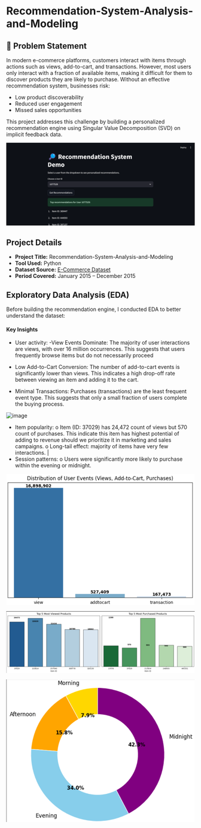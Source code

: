# Recommendation-System-Analysis-and-Modeling
## 📌 Problem Statement
In modern e-commerce platforms, customers interact with items through actions such as views, add-to-cart, and transactions. However, most users only interact with a fraction of available items, making it difficult for them to discover products they are likely to purchase.
Without an effective recommendation system, businesses risk:
- Low product discoverability
- Reduced user engagement
- Missed sales opportunities

This project addresses this challenge by building a personalized recommendation engine using Singular Value Decomposition (SVD) on implicit feedback data.


![REcommendation-System](https://github.com/ioakowuah/Recommendation-System-Analysis-and-Modeling/blob/main/recommendation%20system%20.png)

##  Project Details

- **Project Title:** Recommendation-System-Analysis-and-Modeling 
- **Tool Used:** Python  
- **Dataset Source:** [E-Commerce Dataset](https://huggingface.co/datasets/ioakowuah/RecommendationSystem)  
- **Period Covered:** January 2015 – December 2015  


## Exploratory Data Analysis (EDA)
Before building the recommendation engine, I conducted EDA to better understand the dataset:
#### Key Insights
-	User activity:
-View Events Dominate: The majority of user interactions are views, with over 16 million occurrences. This suggests that users frequently browse items but do not necessarily proceed

- Low Add-to-Cart Conversion: The number of add-to-cart events is significantly lower than views. This indicates a high drop-off rate between viewing an item and adding it to the cart.

- Minimal Transactions: Purchases (transactions) are the least frequent event type. This suggests that only a small fraction of users complete the buying process.
<img width="3774" height="345" alt="image" src="https://github.com/user-attachments/assets/706534c8-87b9-49d7-9420-3fa0e7288880" />


-	Item popularity:
o	Item (ID: 37029) has 24,472 count of views but 570 count of purchases. This indicate this item has highest potential of adding to revenue should we prioritize it in marketing and sales campaigns.
o	Long-tail effect: majority of items have very few interactions. |
-	Session patterns:
o	Users were significantly more likely to purchase within the evening or midnight.

![Key Insight](https://github.com/ioakowuah/Recommendation-System-Analysis-and-Modeling/blob/main/What%20events%20are%20exhibited%20by%20users%20on%20the%20ecommerce%20website.png)

![Key Insight](https://github.com/ioakowuah/Recommendation-System-Analysis-and-Modeling/blob/main/top%205%20viewed%20and%20transacted.png)

![Key Insight](https://github.com/ioakowuah/Recommendation-System-Analysis-and-Modeling/blob/main/purchased%20over%20the%20periods%20of%20the%20day.png)

